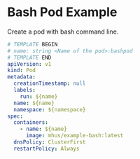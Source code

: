 # Bash Pod Example

Create a pod with bash command line.

```yaml
# TEMPLATE BEGIN
# name: string <Name of the pod>:bashpod
# TEMPLATE END
apiVersion: v1
kind: Pod
metadata:
  creationTimestamp: null
  labels:
    run: ${name}
  name: ${name}
  namespace: ${namespace}
spec:
  containers:
    - name: ${name}
      image: mhus/example-bash:latest
  dnsPolicy: ClusterFirst
  restartPolicy: Always
```